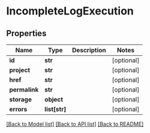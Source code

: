 # IncompleteLogExecution

## Properties
Name | Type | Description | Notes
------------ | ------------- | ------------- | -------------
**id** | **str** |  | [optional] 
**project** | **str** |  | [optional] 
**href** | **str** |  | [optional] 
**permalink** | **str** |  | [optional] 
**storage** | **object** |  | [optional] 
**errors** | **list[str]** |  | [optional] 

[[Back to Model list]](../README.md#documentation-for-models) [[Back to API list]](../README.md#documentation-for-api-endpoints) [[Back to README]](../README.md)


